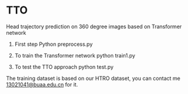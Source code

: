 # TTO
Head trajectory prediction on 360 degree images based on Transformer network


1. First step
   Python preprocess.py
   
2. To train the Transformer network
   python train1.py

3. To test the TTO approach
   python test.py
   
The training dataset is based on our HTRO dataset, you can contact me 13021041@buaa.edu.cn for it.
